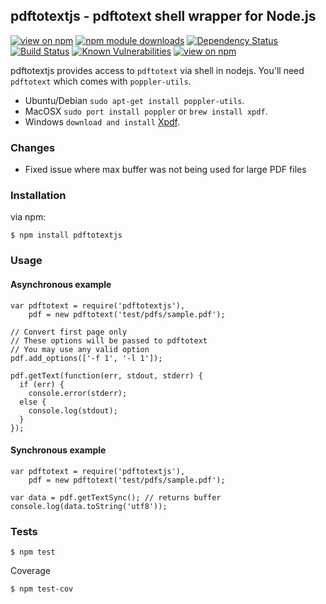 ## pdftotextjs - pdftotext shell wrapper for Node.js

[![view on npm](http://img.shields.io/npm/v/pdftotextjs.svg)](https://www.npmjs.org/package/pdftotextjs)
[![npm module downloads](http://img.shields.io/npm/dt/pdftotextjs.svg)](https://www.npmjs.org/package/pdftotextjs)
[![Dependency Status](https://david-dm.org/fagbokforlaget/pdftotextjs.svg)](https://david-dm.org/fagbokforlaget/pdftotextjs)
[![Build Status](https://travis-ci.org/fagbokforlaget/pdftotextjs.svg)](https://travis-ci.org/fagbokforlaget/pdftotextjs)
[![Known Vulnerabilities](https://snyk.io/test/github/fagbokforlaget/pdftotextjs/badge.svg)](https://snyk.io/test/github/fagbokforlaget/pdftotextjs)
[![view on npm](http://img.shields.io/npm/l/pdftotextjs.svg)](https://www.npmjs.org/package/pdftotextjs)


pdftotextjs provides access to `pdftotext` via shell in nodejs. You'll
need `pdftotext` which comes with `poppler-utils`.

* Ubuntu/Debian `sudo apt-get install poppler-utils`.
* MacOSX `sudo port install poppler` or `brew install xpdf`.
* Windows `download and install` [Xpdf](http://www.foolabs.com/xpdf/download.html).

### Changes
* Fixed issue where max buffer was not being used for large PDF files

### Installation

via npm:

```
$ npm install pdftotextjs
```

### Usage
#### Asynchronous example
```
var pdftotext = require('pdftotextjs'),
    pdf = new pdftotext('test/pdfs/sample.pdf');

// Convert first page only
// These options will be passed to pdftotext
// You may use any valid option
pdf.add_options(['-f 1', '-l 1']);

pdf.getText(function(err, stdout, stderr) {
  if (err) {
    console.error(stderr);
  else {
    console.log(stdout);
  }
});

```


#### Synchronous example
```
var pdftotext = require('pdftotextjs'),
    pdf = new pdftotext('test/pdfs/sample.pdf');

var data = pdf.getTextSync(); // returns buffer
console.log(data.toString('utf8'));
```

### Tests
```
$ npm test
```

Coverage

```
$ npm test-cov
```


